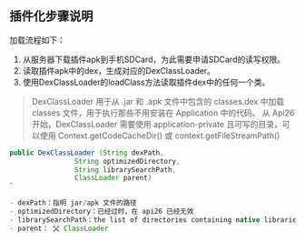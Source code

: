 ## 插件化步骤说明

加载流程如下：
1. 从服务器下载插件apk到手机SDCard，为此需要申请SDCard的读写权限。
2. 读取插件apk中的dex，生成对应的DexClassLoader。
3. 使用DexClassLoader的loadClass方法读取插件dex中的任何一个类。

> DexClassLoader 用于从 .jar 和 .apk 文件中包含的 classes.dex 中加载 classes 文件，用于执行那些不用安装在 Application 中的代码。
从 Api26 开始，DexClassLoader 需要使用 application-private 且可写的目录，可以使用 Context.getCodeCacheDir() 或 context.getFileStreamPath()


```java
public DexClassLoader (String dexPath, 
                String optimizedDirectory, 
                String librarySearchPath, 
                ClassLoader parent)
`

- dexPath：指明 jar/apk 文件的路径
- optimizedDirectory：已经过时，在 api26 已经无效
- librarySearchPath：the list of directories containing native libraries, 可为 null
- parent： 父 ClassLoader